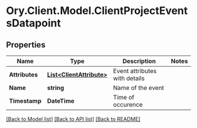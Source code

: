 # Ory.Client.Model.ClientProjectEventsDatapoint

## Properties

Name | Type | Description | Notes
------------ | ------------- | ------------- | -------------
**Attributes** | [**List&lt;ClientAttribute&gt;**](ClientAttribute.md) | Event attributes with details | 
**Name** | **string** | Name of the event | 
**Timestamp** | **DateTime** | Time of occurence | 

[[Back to Model list]](../README.md#documentation-for-models) [[Back to API list]](../README.md#documentation-for-api-endpoints) [[Back to README]](../README.md)

